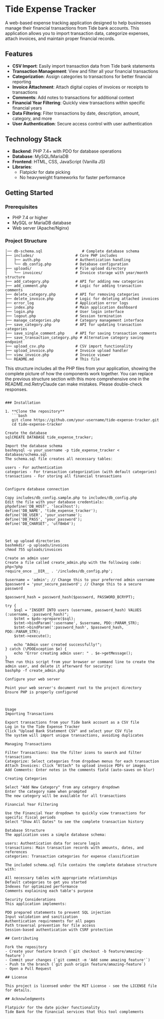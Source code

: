 # Tide Expense Tracker

A web-based expense tracking application designed to help businesses manage their financial transactions from Tide bank accounts. This application allows you to import transaction data, categorize expenses, attach invoices, and maintain proper financial records.

## Features

- **CSV Import**: Easily import transaction data from Tide bank statements
- **Transaction Management**: View and filter all your financial transactions
- **Categorization**: Assign categories to transactions for better financial reporting
- **Invoice Attachment**: Attach digital copies of invoices or receipts to transactions
- **Comments**: Add notes to transactions for additional context
- **Financial Year Filtering**: Quickly view transactions within specific financial years
- **Data Filtering**: Filter transactions by date, description, amount, category, and more
- **User Authentication**: Secure access control with user authentication

## Technology Stack

- **Backend**: PHP 7.4+ with PDO for database operations
- **Database**: MySQL/MariaDB
- **Frontend**: HTML, CSS, JavaScript (Vanilla JS)
- **Libraries**: 
  - Flatpickr for date picking
  - No heavyweight frameworks for faster performance

## Getting Started

### Prerequisites

- PHP 7.4 or higher
- MySQL or MariaDB database
- Web server (Apache/Nginx)

### Project Structure
```tide-expense-tracker/
│── db-schema.sql                  # Complete database schema
├── includes/                   # Core PHP includes
│   ├── auth.php                # Authentication handling
│   └── db_config.php           # Database configuration
├── uploads/                    # File upload directory
│   └── invoices/               # Invoice storage with year/month structure
├── add_category.php            # API for adding new categories
├── add_comment.php             # Logic for adding transaction comments
├── delete_category.php         # API for removing categories
├── delete_invoice.php          # Logic for deleting attached invoices
├── error_log                   # Application error logs
├── index.php                   # Main application dashboard
├── login.php                   # User login interface
├── logout.php                  # Session termination
├── manage_categories.php       # Category management interface
├── save_category.php           # API for updating transaction categories
├── save_single_comment.php     # API for saving transaction comments
├── save_transaction_category.php # Alternative category saving endpoint
├── upload_csv.php              # CSV import functionality
├── upload_invoice.php          # Invoice upload handler
├── view_invoice.php            # Invoice viewer
└── README.md                   # This file
```

This structure includes all the PHP files from your application, showing the complete picture of how the components work together. You can replace the previous structure section with this more comprehensive one in the README.md.RetryClaude can make mistakes. Please double-check responses.
```

### Installation

1. **Clone the repository**
   ```bash
   git clone https://github.com/your-username/tide-expense-tracker.git
   cd tide-expense-tracker

Create the database
sqlCREATE DATABASE tide_expense_tracker;

Import the database schema
bashmysql -u your_username -p tide_expense_tracker < database/schema.sql
The schema.sql file creates all necessary tables:

users - For authentication
categories - For transaction categorization (with default categories)
transactions - For storing all financial transactions


Configure database connection

Copy includes/db_config.sample.php to includes/db_config.php
Edit the file with your database credentials:
phpdefine('DB_HOST', 'localhost');
define('DB_NAME', 'tide_expense_tracker');
define('DB_USER', 'your_username');
define('DB_PASS', 'your_password');
define('DB_CHARSET', 'utf8mb4');



Set up upload directories
bashmkdir -p uploads/invoices
chmod 755 uploads/invoices

Create an admin user
Create a file called create_admin.php with the following code:
php<?php
require_once __DIR__ . '/includes/db_config.php';

$username = 'admin'; // Change this to your preferred admin username
$password = 'your_secure_password'; // Change this to a secure password

$password_hash = password_hash($password, PASSWORD_BCRYPT);

try {
    $sql = "INSERT INTO users (username, password_hash) VALUES (:username, :password_hash)";
    $stmt = $pdo->prepare($sql);
    $stmt->bindParam(':username', $username, PDO::PARAM_STR);
    $stmt->bindParam(':password_hash', $password_hash, PDO::PARAM_STR);
    $stmt->execute();
    
    echo "Admin user created successfully!";
} catch (\PDOException $e) {
    echo "Error creating admin user: " . $e->getMessage();
}
Then run this script from your browser or command line to create the admin user, and delete it afterward for security:
bashphp -f create_admin.php

Configure your web server

Point your web server's document root to the project directory
Ensure PHP is properly configured



Usage
Importing Transactions

Export transactions from your Tide bank account as a CSV file
Log in to the Tide Expense Tracker
Click "Upload Bank Statement CSV" and select your CSV file
The system will import unique transactions, avoiding duplicates

Managing Transactions

Filter Transactions: Use the filter icons to search and filter transactions
Categorize: Select categories from dropdown menus for each transaction
Attach Invoices: Click "Attach" to upload invoice PDFs or images
Add Comments: Enter notes in the comments field (auto-saves on blur)

Creating Categories

Select "Add New Category" from any category dropdown
Enter the category name when prompted
The new category will be available for all transactions

Financial Year Filtering

Use the Financial Year dropdown to quickly view transactions for specific fiscal periods
Select "Show All Dates" to see the complete transaction history

Database Structure
The application uses a simple database schema:

users: Authentication data for secure login
transactions: Main transaction records with amounts, dates, and references
categories: Transaction categories for expense classification

The included schema.sql file contains the complete database structure with:

All necessary tables with appropriate relationships
Default categories to get you started
Indexes for optimized performance
Comments explaining each table's purpose

Security Considerations
This application implements:

PDO prepared statements to prevent SQL injection
Input validation and sanitization
Authentication requirements for all pages
Path traversal prevention for file access
Session-based authentication with CSRF protection

## Contributing

Fork the repository
- Create your feature branch (`git checkout -b feature/amazing-feature`)
- Commit your changes (`git commit -m 'Add some amazing feature'`)
- Push to the branch (`git push origin feature/amazing-feature`)
- Open a Pull Request

## License

This project is licensed under the MIT License - see the LICENSE file for details.

## Acknowledgments

Flatpickr for the date picker functionality
Tide Bank for the financial services that this tool complements
